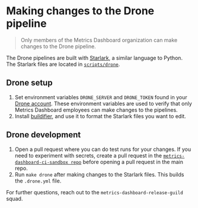 # Making changes to the Drone pipeline

> Only members of the Metrics Dashboard organization can make changes to the Drone pipeline.

The Drone pipelines are built with [Starlark](https://github.com/bazelbuild/starlark), a similar language to Python. The Starlark files are located in [`scripts/drone`](https://github.com/metrics-dashboard/metrics-dashboard/tree/main/scripts/drone).

## Drone setup

1. Set environment variables `DRONE_SERVER` and `DRONE_TOKEN` found in your [Drone account](https://drone.metrics-dashboard.net/account). These environment variables are used to verify that only Metrics Dashboard employees can make changes to the pipelines.
1. Install [buildifier](https://github.com/bazelbuild/buildtools/blob/master/buildifier/README.md), and use it to format the Starlark files you want to edit.

## Drone development

1. Open a pull request where you can do test runs for your changes. If you need to experiment with secrets, create a pull request in the [`metrics-dashboard-ci-sandbox repo`](https://github.com/metrics-dashboard/metrics-dashboard-ci-sandbox) before opening a pull request in the main repo.
1. Run `make drone` after making changes to the Starlark files. This builds the `.drone.yml` file.

For further questions, reach out to the `metrics-dashboard-release-guild` squad.
